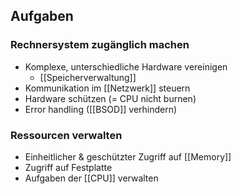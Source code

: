 

## Aufgaben
### Rechnersystem zugänglich machen
- Komplexe, unterschiedliche Hardware vereinigen
	- [[Speicherverwaltung]]
- Kommunikation im [[Netzwerk]] steuern
- Hardware schützen (= CPU nicht burnen)
- Error handling ([[BSOD]] verhindern)

### Ressourcen verwalten
- Einheitlicher & geschützter Zugriff auf [[Memory]]
- Zugriff auf Festplatte
- Aufgaben der [[CPU]] verwalten